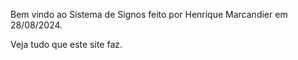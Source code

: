 Bem vindo ao Sistema de Signos feito por Henrique Marcandier em 28/08/2024.

Veja tudo que este site faz.
